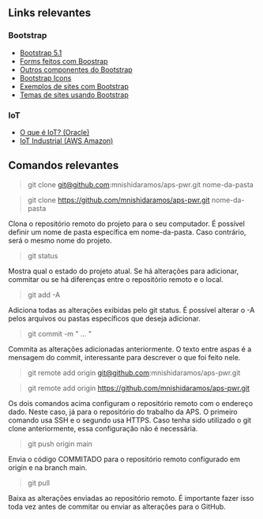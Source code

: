 ## Links relevantes
### Bootstrap
* [Bootstrap 5.1](https://getbootstrap.com)
* [Forms feitos com Boostrap](https://getbootstrap.com/docs/5.1/forms/overview/)
* [Outros componentes do Bootstrap](getbootstrap.com/docs/5.1/components/)
* [Bootstrap Icons](https://icons.getbootstrap.com)
* [Exemplos de sites com Bootstrap](https://getbootstrap.com/docs/5.1/examples/)
* [Temas de sites usando Bootstrap](https://themes.getbootstrap.com)
### IoT
* [O que é IoT? (Oracle)](https://www.oracle.com/br/internet-of-things/what-is-iot/)
* [IoT Industrial (AWS Amazon)](https://aws.amazon.com/pt/iot/solutions/industrial-iot/)

## Comandos relevantes
> git clone git@github.com:mnishidaramos/aps-pwr.git nome-da-pasta

> git clone https://github.com/mnishidaramos/aps-pwr.git nome-da-pasta

Clona o repositório remoto do projeto para o seu computador. É possível definir um nome de pasta específica em nome-da-pasta. Caso contrário, será o mesmo nome do projeto.

> git status

Mostra qual o estado do projeto atual. Se há alterações para adicionar, commitar ou se há diferenças entre o repositório remoto e o local.

> git add -A

Adiciona todas as alterações exibidas pelo git status. É possível alterar o -A pelos arquivos ou pastas específicos que deseja adicionar.

> git commit -m " ... "

Commita as alterações adicionadas anteriormente. O texto entre aspas é a mensagem do commit, interessante para descrever o que foi feito nele.

> git remote add origin git@github.com:mnishidaramos/aps-pwr.git

> git remote add origin https://github.com/mnishidaramos/aps-pwr.git

Os dois comandos acima configuram o repositório remoto com o endereço dado. Neste caso, já para o repositório do trabalho da APS. O primeiro comando usa SSH e o segundo usa HTTPS. Caso tenha sido utilizado o git clone anteriormente, essa configuração não é necessária.

> git push origin main

Envia o código COMMITADO para o repositório remoto configurado em origin e na branch main.

> git pull

Baixa as alterações enviadas ao repositório remoto. É importante fazer isso toda vez antes de commitar ou enviar as alterações para o GitHub.